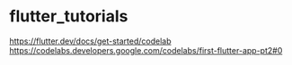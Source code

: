 # flutter_tutorials

https://flutter.dev/docs/get-started/codelab
https://codelabs.developers.google.com/codelabs/first-flutter-app-pt2#0
